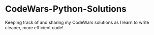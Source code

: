# CodeWars-Python-Solutions
Keeping track of and sharing my CodeWars solutions as I learn to write cleaner, more efficient code!
